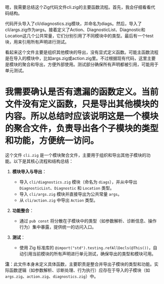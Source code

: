 嗯，我需要总结这个Zig代码文件cli.zig的主要函数流程。首先，我会仔细看看代码结构。

代码开头导入了cli/diagnostics.zig模块，并命名为diags。然后，导入了cli/args.zig作为args。接着定义了Action、DiagnosticList、Diagnostic和Location这几个公共常量，它们分别引用了不同模块中的类型。最后有一个test块，用来引用所有声明进行测试。

看起来这个文件主要是组织其他模块的导出，没有显式定义函数。可能主函数流程是在导入的模块中，比如args.zig或action.zig里。不过根据现有代码，这里主要是模块的聚合和导出，方便外部使用。测试部分确保所有声明都被引用，可能用于单元测试。

我需要确认是否有遗漏的函数定义。当前文件没有定义函数，只是导出其他模块的内容。所以总结时应该说明这是一个模块的聚合文件，负责导出各个子模块的类型和功能，方便统一访问。
================================================
这个文件 `cli.zig` 是一个模块聚合文件，主要用于组织和导出其他子模块的功能。以下是其核心流程和结构总结：

1. **模块导入与导出**：
   - 导入 `cli/diagnostics.zig` 模块（命名为 `diags`），并从中导出 `DiagnosticList`、`Diagnostic` 和 `Location` 类型。
   - 导入 `cli/args.zig` 模块并直接导出为公共常量 `args`。
   - 从 `cli/action.zig` 中导出 `Action` 类型。

2. **功能整合**：
   - 通过 `pub const` 将分散在子模块中的类型（如参数解析、诊断信息、操作行为）集中暴露，提供统一的访问入口。

3. **测试**：
   - 使用 Zig 标准库的 `@import("std").testing.refAllDecls(@This())`，自动引用当前模块的所有声明进行单元测试，确保导出的类型和模块可用。

**注**：此文件本身未定义具体函数，主要职责是整合并导出子模块的类型和功能。实际函数逻辑（如参数解析、诊断处理、行为执行）应存在于导入的子模块（如 `args.zig`、`action.zig`、`diagnostics.zig`）中。